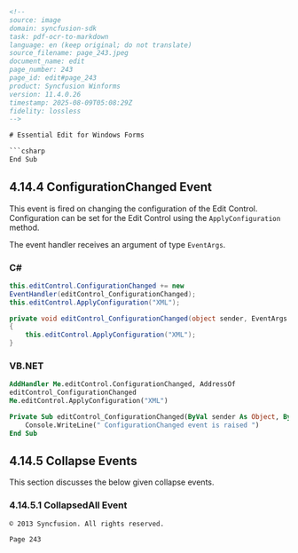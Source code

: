 ```html
<!-- 
source: image
domain: syncfusion-sdk
task: pdf-ocr-to-markdown
language: en (keep original; do not translate)
source_filename: page_243.jpeg
document_name: edit
page_number: 243
page_id: edit#page_243
product: Syncfusion Winforms
version: 11.4.0.26
timestamp: 2025-08-09T05:08:29Z
fidelity: lossless
-->

# Essential Edit for Windows Forms

```csharp
End Sub
```

## 4.14.4 ConfigurationChanged Event

This event is fired on changing the configuration of the Edit Control. Configuration can be set for the Edit Control using the `ApplyConfiguration` method.

The event handler receives an argument of type `EventArgs`.

### C#

```csharp
this.editControl.ConfigurationChanged += new
EventHandler(editControl_ConfigurationChanged);
this.editControl.ApplyConfiguration("XML");

private void editControl_ConfigurationChanged(object sender, EventArgs e)
{
    this.editControl.ApplyConfiguration("XML");
}
```

### VB.NET

```vb
AddHandler Me.editControl.ConfigurationChanged, AddressOf
editControl_ConfigurationChanged
Me.editControl.ApplyConfiguration("XML")

Private Sub editControl_ConfigurationChanged(ByVal sender As Object, ByVal e As EventArgs)
    Console.WriteLine(" ConfigurationChanged event is raised ")
End Sub
```

## 4.14.5 Collapse Events

This section discusses the below given collapse events.

### 4.14.5.1 CollapsedAll Event

``` 
© 2013 Syncfusion. All rights reserved.  
```
``` 
Page 243  
```
